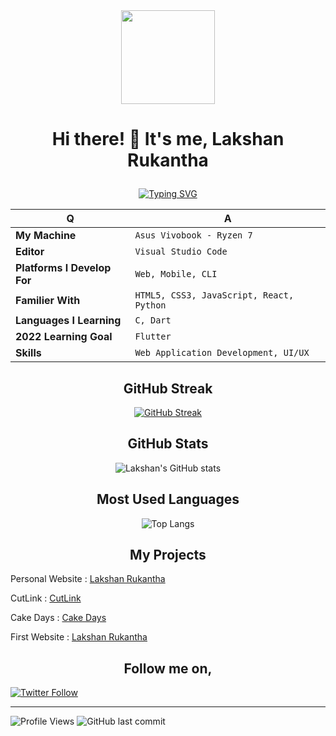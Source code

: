 <div align="center">

<img align="center" style="height:150px" src="https://res.cloudinary.com/ddnv9dswe/image/upload/v1635613646/20211030_223511_aaj48q.png">

</div>

# <p align="center">Hi there! 👋 It's me, Lakshan Rukantha</p>

<div align="center">

[![Typing SVG](https://readme-typing-svg.herokuapp.com?font=Fira+Code&size=25&pause=800&color=28F765&width=500&lines=Full+Stack+Developer;UI%2FUX+Designer;Crypto+Enthusiast)](https://git.io/typing-svg)

</div>

<div align="center">

| Q                           | A                                        |
| --------------------------- | ---------------------------------------- |
| **My Machine**              | `Asus Vivobook - Ryzen 7`                |
| **Editor**                  | `Visual Studio Code`                    |
| **Platforms I Develop For** | `Web, Mobile, CLI`                       |
| **Familier With**           | `HTML5, CSS3, JavaScript, React, Python` |
| **Languages I Learning**    | `C, Dart`                                |
| **2022 Learning Goal**      | `Flutter`                                |
| **Skills**                  | `Web Application Development, UI/UX`     |

</div>

<h2 align="center">GitHub Streak</h2>

<div align="center">

[![GitHub Streak](http://github-readme-streak-stats.herokuapp.com?user=lakshanrukantha&theme=chartreuse-dark&hide_border=true&date_format=M%20j%5B%2C%20Y%5D)](https://git.io/streak-stats)

</div>

<h2 align="center">GitHub Stats</h2>

<div align="center">

![Lakshan's GitHub stats](https://github-readme-stats.vercel.app/api?username=lakshanrukantha&theme=chartreuse-dark&hide_border=true&show_icons=true)

</div>

<h2 align="center">Most Used Languages</h2>

<div align="center">

![Top Langs](https://github-readme-stats.vercel.app/api/top-langs/?username=lakshanrukantha&layout=compact&hide_border=true&theme=chartreuse-dark)

</div>

<h2 align="center">My Projects</h2>

<div align="left">

Personal Website : [Lakshan Rukantha](https://lakshanrukantha.github.io)

CutLink : [CutLink](https://cut-link.netlify.app/)

Cake Days : [Cake Days](https://cakedaysnsbm.netlify.app/)

First Website : [Lakshan Rukantha](https://lakshan-online.web.app)

</div>

<h2 align="center">Follow me on,</h2>

<a href="https://twitter.com/LakshanRukantha">

![Twitter Follow](https://img.shields.io/twitter/follow/lakshanrukantha?color=1DA1F2&logo=twitter&logoColor=1DA1F2&style=for-the-badge)

</a>
<hr/>

![Profile Views](https://komarev.com/ghpvc/?username=lakshanrukantha)
![GitHub last commit](https://img.shields.io/github/last-commit/lakshanrukantha/LakshanRukantha)

